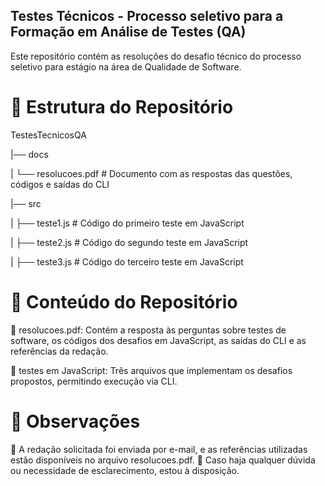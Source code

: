 ## Testes Técnicos - Processo seletivo para a Formação em Análise de Testes (QA)

Este repositório contém as resoluções do desafio técnico do processo seletivo para estágio na área de Qualidade de Software.

# 📂 Estrutura do Repositório

TestesTecnicosQA

|── docs

|   └── resolucoes.pdf  # Documento com as respostas das questões, códigos e saídas do CLI

|── src

|   ├── teste1.js       # Código do primeiro teste em JavaScript

|   ├── teste2.js       # Código do segundo teste em JavaScript

|   ├── teste3.js       # Código do terceiro teste em JavaScript

# 📝 Conteúdo do Repositório

📄 resolucoes.pdf: Contém a resposta às perguntas sobre testes de software, os códigos dos desafios em JavaScript, as saídas do CLI e as referências da redação.

📜 testes em JavaScript: Três arquivos que implementam os desafios propostos, permitindo execução via CLI.

# 📌 Observações

🔹 A redação solicitada foi enviada por e-mail, e as referências utilizadas estão disponíveis no arquivo resolucoes.pdf.
🔹 Caso haja qualquer dúvida ou necessidade de esclarecimento, estou à disposição.
